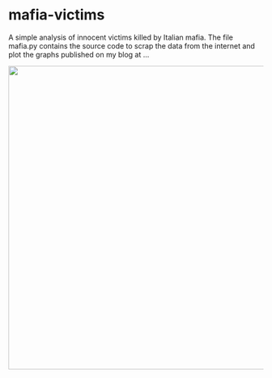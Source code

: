 # mafia-victims
A simple analysis of innocent victims killed by Italian mafia.
The file mafia.py contains the source code to scrap the data from the internet and plot the graphs published on my blog at ...

<img src="https://github.com/vincepota/mafia-victims/blob/master/plot.png" width="600">
